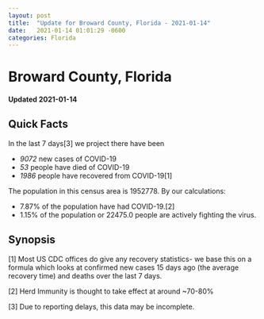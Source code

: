 ```yaml
---
layout: post
title:  "Update for Broward County, Florida - 2021-01-14"
date:   2021-01-14 01:01:29 -0600
categories: Florida
---
```


# Broward County, Florida
#### Updated 2021-01-14

## Quick Facts

In the last 7 days[3] we project there have been
- *9072* new cases of COVID-19
- *53* people have died of COVID-19
- *1986* people have recovered from COVID-19[1]

The population in this census area is 1952778. By our calculations:
- 7.87% of the population have had COVID-19.[2]
- 1.15% of the population or 22475.0 people are actively fighting the virus.

## Synopsis




[1] Most US CDC offices do give any recovery statistics- we base this on a formula which looks at confirmed new cases
15 days ago (the average recovery time) and deaths over the last 7 days.

[2] Herd Immunity is thought to take effect at around ~70-80%

[3] Due to reporting delays, this data may be incomplete.
 
    